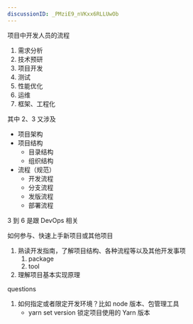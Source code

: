 ```yaml
---
discussionID: _PMziE9_nVKxx6RLLUwOb
---
```

项目中开发人员的流程

1. 需求分析
2. 技术预研
3. 项目开发
4. 测试
5. 性能优化
6. 运维
7. 框架、工程化

其中 2、3 又涉及

- 项目架构
- 项目结构
  - 目录结构
  - 组织结构
- 流程（规范）
  - 开发流程
  - 分支流程
  - 发版流程
  - 部署流程

3 到 6 是跟 DevOps 相关

如何参与、快速上手新项目或其他项目
1. 熟读开发指南，了解项目结构、各种流程等以及其他开发事项
   1. package
   2. tool
2. 理解项目基本实现原理


questions
1. 如何指定或者限定开发环境？比如 node 版本、包管理工具
   - yarn set version 锁定项目使用的 Yarn 版本